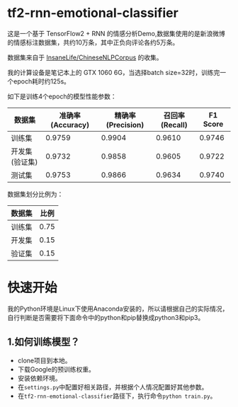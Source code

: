 # tf2-rnn-emotional-classifier

这是一个基于 TensorFlow2 + RNN 的情感分析Demo,数据集使用的是新浪微博的情感标注数据集，共约10万条，其中正负向评论各约5万条。

数据集来自于 [InsaneLife/ChineseNLPCorpus](https://github.com/InsaneLife/ChineseNLPCorpus#%E6%83%85%E6%84%9F%E8%A7%82%E7%82%B9%E8%AF%84%E8%AE%BA-%E5%80%BE%E5%90%91%E6%80%A7%E5%88%86%E6%9E%90) 的收集。

我的计算设备是笔记本上的 GTX 1060 6G，当选择batch size=32时，训练完一个epoch耗时约125s。

如下是训练4个epoch的模型性能参数：


数据集|准确率(Accuracy)|精确率(Precision)|召回率(Recall)|F1 Score
--|--|--|--|--
训练集|0.9759|0.9904|0.9610|0.9746
开发集(验证集)|0.9732|0.9858|0.9605|0.9722
测试集|0.9753|0.9866|0.9634|0.9740


数据集划分比例为：

数据集|比例
--|--
训练集|0.75
开发集|0.15
验证集|0.15


# 快速开始

我的Python环境是Linux下使用Anaconda安装的，所以请根据自己的实际情况，自行判断是否需要将下面命令中的python和pip替换成python3和pip3。

## 1.如何训练模型？

- clone项目到本地。
- 下载Google的预训练权重。
- 安装依赖环境。
- 在`settings.py`中配置好相关路径，并根据个人情况配置好其他参数。
- 在`tf2-rnn-emotional-classifier`路径下，执行命令`python train.py`。